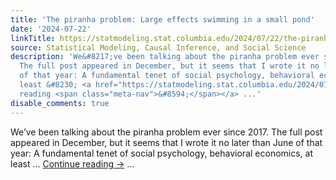 ```yaml
---
title: 'The piranha problem: Large effects swimming in a small pond'
date: '2024-07-22'
linkTitle: https://statmodeling.stat.columbia.edu/2024/07/22/the-piranha-problem-large-effects-swimming-in-a-small-pond/
source: Statistical Modeling, Causal Inference, and Social Science
description: 'We&#8217;ve been talking about the piranha problem ever since 2017.
  The full post appeared in December, but it seems that I wrote it no later than June
  of that year: A fundamental tenet of social psychology, behavioral economics, at
  least &#8230; <a href="https://statmodeling.stat.columbia.edu/2024/07/22/the-piranha-problem-large-effects-swimming-in-a-small-pond/">Continue
  reading <span class="meta-nav">&#8594;</span></a> ...'
disable_comments: true
---
```

We&#8217;ve been talking about the piranha problem ever since 2017. The full post appeared in December, but it seems that I wrote it no later than June of that year: A fundamental tenet of social psychology, behavioral economics, at least &#8230; <a href="https://statmodeling.stat.columbia.edu/2024/07/22/the-piranha-problem-large-effects-swimming-in-a-small-pond/">Continue reading <span class="meta-nav">&#8594;</span></a> ...
